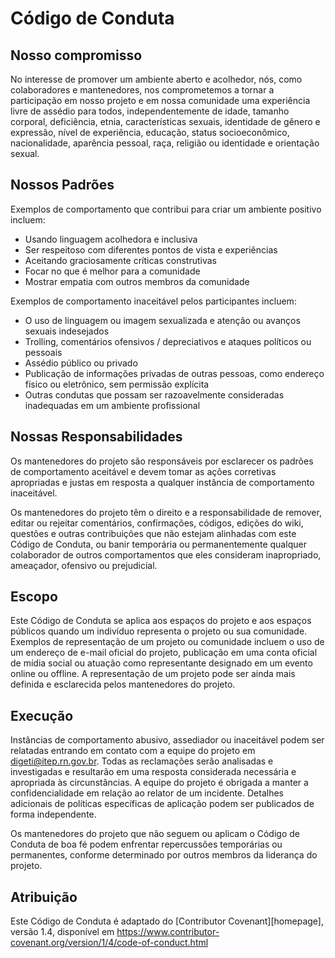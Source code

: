 # Código de Conduta

## Nosso compromisso

No interesse de promover um ambiente aberto e acolhedor, nós, como colaboradores e mantenedores, nos comprometemos a tornar a participação em nosso projeto e em nossa comunidade uma experiência livre de assédio para todos, independentemente de idade, tamanho corporal, deficiência, etnia, características sexuais, identidade de gênero e expressão, nível de experiência, educação, status socioeconômico, nacionalidade, aparência pessoal, raça, religião ou identidade e orientação sexual.

## Nossos Padrões

Exemplos de comportamento que contribui para criar um ambiente positivo incluem:

* Usando linguagem acolhedora e inclusiva
* Ser respeitoso com diferentes pontos de vista e experiências
* Aceitando graciosamente críticas construtivas
* Focar no que é melhor para a comunidade
* Mostrar empatia com outros membros da comunidade

Exemplos de comportamento inaceitável pelos participantes incluem:

* O uso de linguagem ou imagem sexualizada e atenção ou avanços sexuais indesejados
* Trolling, comentários ofensivos / depreciativos e ataques políticos ou pessoais
* Assédio público ou privado
* Publicação de informações privadas de outras pessoas, como endereço físico ou eletrônico, sem permissão explícita
* Outras condutas que possam ser razoavelmente consideradas inadequadas em um ambiente profissional

## Nossas Responsabilidades

Os mantenedores do projeto são responsáveis por esclarecer os padrões de comportamento aceitável e devem tomar as ações corretivas apropriadas e justas em resposta a qualquer instância de comportamento inaceitável.

Os mantenedores do projeto têm o direito e a responsabilidade de remover, editar ou rejeitar comentários, confirmações, códigos, edições do wiki, questões e outras contribuições que não estejam alinhadas com este Código de Conduta, ou banir temporária ou permanentemente qualquer colaborador de outros comportamentos que eles consideram inapropriado, ameaçador, ofensivo ou prejudicial.

## Escopo

Este Código de Conduta se aplica aos espaços do projeto e aos espaços públicos quando um indivíduo representa o projeto ou sua comunidade. Exemplos de representação de um projeto ou comunidade incluem o uso de um endereço de e-mail oficial do projeto, publicação em uma conta oficial de mídia social ou atuação como representante designado em um evento online ou offline. A representação de um projeto pode ser ainda mais definida e esclarecida pelos mantenedores do projeto.

## Execução

Instâncias de comportamento abusivo, assediador ou inaceitável podem ser relatadas entrando em contato com a equipe do projeto em [digeti@itep.rn.gov.br](mail:digeti@itep.rn.gov.br). Todas as reclamações serão analisadas e investigadas e resultarão em uma resposta considerada necessária e apropriada às circunstâncias. A equipe do projeto é obrigada a manter a confidencialidade em relação ao relator de um incidente. Detalhes adicionais de políticas específicas de aplicação podem ser publicados de forma independente.

Os mantenedores do projeto que não seguem ou aplicam o Código de Conduta de boa fé podem enfrentar repercussões temporárias ou permanentes, conforme determinado por outros membros da liderança do projeto.

## Atribuição

Este Código de Conduta é adaptado do [Contributor Covenant][homepage], versão 1.4,
disponível em https://www.contributor-covenant.org/version/1/4/code-of-conduct.html